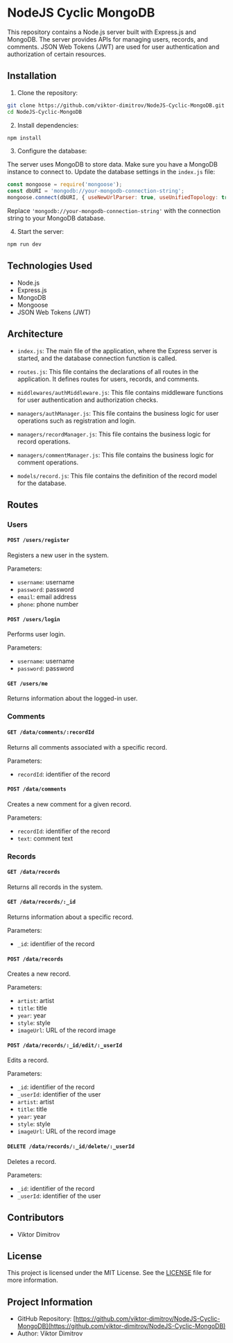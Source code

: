 
# NodeJS Cyclic MongoDB

This repository contains a Node.js server built with Express.js and MongoDB. The server provides APIs for managing users, records, and comments. JSON Web Tokens (JWT) are used for user authentication and authorization of certain resources.

## Installation

1. Clone the repository:

```bash
git clone https://github.com/viktor-dimitrov/NodeJS-Cyclic-MongoDB.git
cd NodeJS-Cyclic-MongoDB
```

2. Install dependencies:

```bash
npm install
```

3. Configure the database:

The server uses MongoDB to store data. Make sure you have a MongoDB instance to connect to. Update the database settings in the `index.js` file:

```javascript
const mongoose = require('mongoose');
const dbURI = 'mongodb://your-mongodb-connection-string';
mongoose.connect(dbURI, { useNewUrlParser: true, useUnifiedTopology: true });
```

Replace `'mongodb://your-mongodb-connection-string'` with the connection string to your MongoDB database.

4. Start the server:

```bash
npm run dev
```

## Technologies Used

- Node.js
- Express.js
- MongoDB
- Mongoose
- JSON Web Tokens (JWT)

## Architecture

- `index.js`: The main file of the application, where the Express server is started, and the database connection function is called.

- `routes.js`: This file contains the declarations of all routes in the application. It defines routes for users, records, and comments.

- `middlewares/authMiddleware.js`: This file contains middleware functions for user authentication and authorization checks.

- `managers/authManager.js`: This file contains the business logic for user operations such as registration and login.

- `managers/recordManager.js`: This file contains the business logic for record operations.

- `managers/commentManager.js`: This file contains the business logic for comment operations.

- `models/record.js`: This file contains the definition of the record model for the database.

## Routes

### Users

#### `POST /users/register`

Registers a new user in the system.

Parameters:
- `username`: username
- `password`: password
- `email`: email address
- `phone`: phone number

#### `POST /users/login`

Performs user login.

Parameters:
- `username`: username
- `password`: password

#### `GET /users/me`

Returns information about the logged-in user.

### Comments

#### `GET /data/comments/:recordId`

Returns all comments associated with a specific record.

Parameters:
- `recordId`: identifier of the record

#### `POST /data/comments`

Creates a new comment for a given record.

Parameters:
- `recordId`: identifier of the record
- `text`: comment text

### Records

#### `GET /data/records`

Returns all records in the system.

#### `GET /data/records/:_id`

Returns information about a specific record.

Parameters:
- `_id`: identifier of the record

#### `POST /data/records`

Creates a new record.

Parameters:
- `artist`: artist
- `title`: title
- `year`: year
- `style`: style
- `imageUrl`: URL of the record image

#### `POST /data/records/:_id/edit/:_userId`

Edits a record.

Parameters:
- `_id`: identifier of the record
- `_userId`: identifier of the user
- `artist`: artist
- `title`: title
- `year`: year
- `style`: style
- `imageUrl`: URL of the record image

#### `DELETE /data/records/:_id/delete/:_userId`

Deletes a record.

Parameters:
- `_id`: identifier of the record
- `_userId`: identifier of the user

## Contributors

- Viktor Dimitrov

## License

This project is licensed under the MIT License. See the [LICENSE](LICENSE) file for more information.


## Project Information

- GitHub Repository: [https://github.com/viktor-dimitrov/NodeJS-Cyclic-MongoDB](https://github.com/viktor-dimitrov/NodeJS-Cyclic-MongoDB)
- Author: Viktor Dimitrov
 
